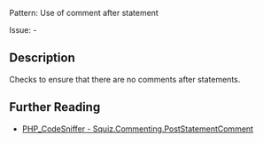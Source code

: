 Pattern: Use of comment after statement

Issue: -

## Description

Checks to ensure that there are no comments after statements.

## Further Reading

* [PHP_CodeSniffer - Squiz.Commenting.PostStatementComment](https://github.com/PHPCSStandards/PHP_CodeSniffer/blob/master/src/Standards/Squiz/Sniffs/Commenting/PostStatementCommentSniff.php)